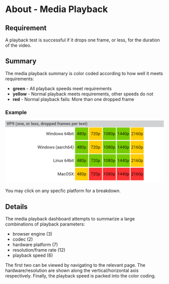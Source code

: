 # About - Media Playback 

## Requirement

A playback test is successful if it drops one frame, or less, for the duration of the video.

## Summary 

The media playback summary is color coded according to how well it meets requirements:

* **green** - All playback speeds meet requirements
* **yellow** - Normal playback meets requirements, other speeds do not
* **red** - Normal playback fails: More than one dropped frame

### Example

![playback grid](about-media-playback.png "Example Playback Grid")

You may click on any specfic platform for a breakdown.

## Details

The media playback dashboard attempts to summarize a large combinations of playback parameters:

* browser engine (3)
* codec (2)
* hardware platform (7)
* resolution/frame rate (12)
* playback speed (6)

The first two can be viewed by navigating to the relevant page.  The hardware/resolution are shown along the vertical/horizontal axis respectively.  Finally, the playback speed is packed into the color coding.
